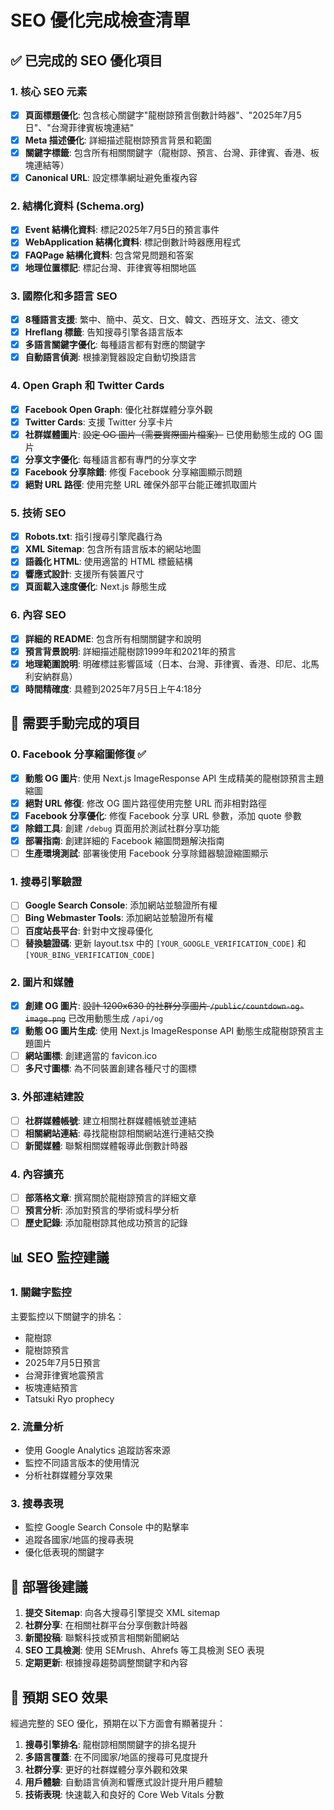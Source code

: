 # SEO 優化完成檢查清單

## ✅ 已完成的 SEO 優化項目

### 1. 核心 SEO 元素
- [x] **頁面標題優化**: 包含核心關鍵字"龍樹諒預言倒數計時器"、"2025年7月5日"、"台灣菲律賓板塊連結"
- [x] **Meta 描述優化**: 詳細描述龍樹諒預言背景和範圍
- [x] **關鍵字標籤**: 包含所有相關關鍵字（龍樹諒、預言、台灣、菲律賓、香港、板塊連結等）
- [x] **Canonical URL**: 設定標準網址避免重複內容

### 2. 結構化資料 (Schema.org)
- [x] **Event 結構化資料**: 標記2025年7月5日的預言事件
- [x] **WebApplication 結構化資料**: 標記倒數計時器應用程式
- [x] **FAQPage 結構化資料**: 包含常見問題和答案
- [x] **地理位置標記**: 標記台灣、菲律賓等相關地區

### 3. 國際化和多語言 SEO
- [x] **8種語言支援**: 繁中、簡中、英文、日文、韓文、西班牙文、法文、德文
- [x] **Hreflang 標籤**: 告知搜尋引擎各語言版本
- [x] **多語言關鍵字優化**: 每種語言都有對應的關鍵字
- [x] **自動語言偵測**: 根據瀏覽器設定自動切換語言

### 4. Open Graph 和 Twitter Cards
- [x] **Facebook Open Graph**: 優化社群媒體分享外觀
- [x] **Twitter Cards**: 支援 Twitter 分享卡片
- [x] **社群媒體圖片**: ~~設定 OG 圖片（需要實際圖片檔案）~~ 已使用動態生成的 OG 圖片
- [x] **分享文字優化**: 每種語言都有專門的分享文字
- [x] **Facebook 分享除錯**: 修復 Facebook 分享縮圖顯示問題
- [x] **絕對 URL 路徑**: 使用完整 URL 確保外部平台能正確抓取圖片

### 5. 技術 SEO
- [x] **Robots.txt**: 指引搜尋引擎爬蟲行為
- [x] **XML Sitemap**: 包含所有語言版本的網站地圖
- [x] **語義化 HTML**: 使用適當的 HTML 標籤結構
- [x] **響應式設計**: 支援所有裝置尺寸
- [x] **頁面載入速度優化**: Next.js 靜態生成

### 6. 內容 SEO
- [x] **詳細的 README**: 包含所有相關關鍵字和說明
- [x] **預言背景說明**: 詳細描述龍樹諒1999年和2021年的預言
- [x] **地理範圍說明**: 明確標註影響區域（日本、台灣、菲律賓、香港、印尼、北馬利安納群島）
- [x] **時間精確度**: 具體到2025年7月5日上午4:18分

## 🔧 需要手動完成的項目

### 0. Facebook 分享縮圖修復 ✅
- [x] **動態 OG 圖片**: 使用 Next.js ImageResponse API 生成精美的龍樹諒預言主題縮圖
- [x] **絕對 URL 修復**: 修改 OG 圖片路徑使用完整 URL 而非相對路徑
- [x] **Facebook 分享優化**: 修復 Facebook 分享 URL 參數，添加 quote 參數
- [x] **除錯工具**: 創建 `/debug` 頁面用於測試社群分享功能
- [x] **部署指南**: 創建詳細的 Facebook 縮圖問題解決指南
- [ ] **生產環境測試**: 部署後使用 Facebook 分享除錯器驗證縮圖顯示

### 1. 搜尋引擎驗證
- [ ] **Google Search Console**: 添加網站並驗證所有權
- [ ] **Bing Webmaster Tools**: 添加網站並驗證所有權
- [ ] **百度站長平台**: 針對中文搜尋優化
- [ ] **替換驗證碼**: 更新 layout.tsx 中的 `[YOUR_GOOGLE_VERIFICATION_CODE]` 和 `[YOUR_BING_VERIFICATION_CODE]`

### 2. 圖片和媒體
- [x] **創建 OG 圖片**: ~~設計 1200x630 的社群分享圖片 `/public/countdown-og-image.png`~~ 已改用動態生成 `/api/og`
- [x] **動態 OG 圖片生成**: 使用 Next.js ImageResponse API 動態生成龍樹諒預言主題圖片
- [ ] **網站圖標**: 創建適當的 favicon.ico
- [ ] **多尺寸圖標**: 為不同裝置創建各種尺寸的圖標

### 3. 外部連結建設
- [ ] **社群媒體帳號**: 建立相關社群媒體帳號並連結
- [ ] **相關網站連結**: 尋找龍樹諒相關網站進行連結交換
- [ ] **新聞媒體**: 聯繫相關媒體報導此倒數計時器

### 4. 內容擴充
- [ ] **部落格文章**: 撰寫關於龍樹諒預言的詳細文章
- [ ] **預言分析**: 添加對預言的學術或科學分析
- [ ] **歷史記錄**: 添加龍樹諒其他成功預言的記錄

## 📊 SEO 監控建議

### 1. 關鍵字監控
主要監控以下關鍵字的排名：
- 龍樹諒
- 龍樹諒預言
- 2025年7月5日預言
- 台灣菲律賓地震預言
- 板塊連結預言
- Tatsuki Ryo prophecy

### 2. 流量分析
- 使用 Google Analytics 追蹤訪客來源
- 監控不同語言版本的使用情況
- 分析社群媒體分享效果

### 3. 搜尋表現
- 監控 Google Search Console 中的點擊率
- 追蹤各國家/地區的搜尋表現
- 優化低表現的關鍵字

## 🚀 部署後建議

1. **提交 Sitemap**: 向各大搜尋引擎提交 XML sitemap
2. **社群分享**: 在相關社群平台分享倒數計時器
3. **新聞投稿**: 聯繫科技或預言相關新聞網站
4. **SEO 工具檢測**: 使用 SEMrush、Ahrefs 等工具檢測 SEO 表現
5. **定期更新**: 根據搜尋趨勢調整關鍵字和內容

## 📝 預期 SEO 效果

經過完整的 SEO 優化，預期在以下方面會有顯著提升：

1. **搜尋引擎排名**: 龍樹諒相關關鍵字的排名提升
2. **多語言覆蓋**: 在不同國家/地區的搜尋可見度提升
3. **社群分享**: 更好的社群媒體分享外觀和效果
4. **用戶體驗**: 自動語言偵測和響應式設計提升用戶體驗
5. **技術表現**: 快速載入和良好的 Core Web Vitals 分數
